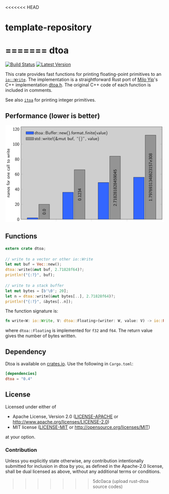 <<<<<<< HEAD
# template-repository
=======
dtoa
====

[![Build Status](https://api.travis-ci.org/dtolnay/dtoa.svg?branch=master)](https://travis-ci.org/dtolnay/dtoa)
[![Latest Version](https://img.shields.io/crates/v/dtoa.svg)](https://crates.io/crates/dtoa)

This crate provides fast functions for printing floating-point primitives to an
[`io::Write`](https://doc.rust-lang.org/std/io/trait.Write.html). The
implementation is a straightforward Rust port of [Milo
Yip](https://github.com/miloyip)'s C++ implementation
[dtoa.h](https://github.com/miloyip/rapidjson/blob/master/include/rapidjson/internal/dtoa.h).
The original C++ code of each function is included in comments.

See also [`itoa`](https://github.com/dtolnay/itoa) for printing integer
primitives.

## Performance (lower is better)

![performance](https://raw.githubusercontent.com/dtolnay/dtoa/master/performance.png)

## Functions

```rust
extern crate dtoa;

// write to a vector or other io::Write
let mut buf = Vec::new();
dtoa::write(&mut buf, 2.71828f64)?;
println!("{:?}", buf);

// write to a stack buffer
let mut bytes = [b'\0'; 20];
let n = dtoa::write(&mut bytes[..], 2.71828f64)?;
println!("{:?}", &bytes[..n]);
```

The function signature is:

```rust
fn write<W: io::Write, V: dtoa::Floating>(writer: W, value: V) -> io::Result<()>
```

where `dtoa::Floating` is implemented for `f32` and `f64`. The return value
gives the number of bytes written.

## Dependency

Dtoa is available on [crates.io](https://crates.io/crates/dtoa). Use the
following in `Cargo.toml`:

```toml
[dependencies]
dtoa = "0.4"
```

## License

Licensed under either of

 * Apache License, Version 2.0 ([LICENSE-APACHE](LICENSE-APACHE) or http://www.apache.org/licenses/LICENSE-2.0)
 * MIT license ([LICENSE-MIT](LICENSE-MIT) or http://opensource.org/licenses/MIT)

at your option.

### Contribution

Unless you explicitly state otherwise, any contribution intentionally submitted
for inclusion in dtoa by you, as defined in the Apache-2.0 license, shall be
dual licensed as above, without any additional terms or conditions.
>>>>>>> 5dc0aca (upload rust-dtoa source codes)
